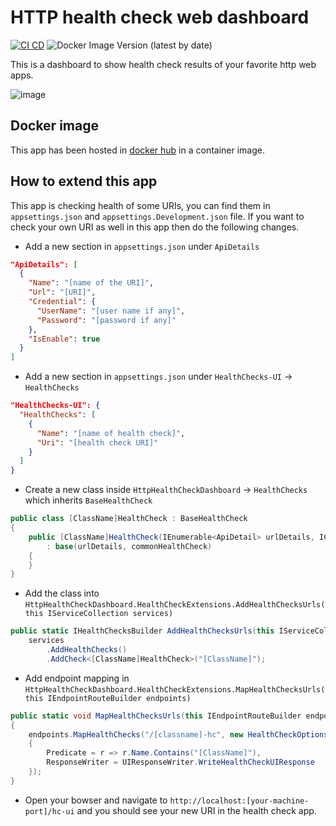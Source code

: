 # HTTP health check web dashboard

[![CI CD](https://github.com/Arnab-Developer/HttpHealthCheckDashboard/actions/workflows/ci-cd.yml/badge.svg)](https://github.com/Arnab-Developer/HttpHealthCheckDashboard/actions/workflows/ci-cd.yml)
![Docker Image Version (latest by date)](https://img.shields.io/docker/v/45862391/httphealthcheckdashboard?label=docker)

This is a dashboard to show health check results of your favorite http web apps.

![image](https://user-images.githubusercontent.com/3396447/117486658-8747af80-af87-11eb-883f-da6f8a4532cf.png)

## Docker image

This app has been hosted in 
[docker hub](https://hub.docker.com/r/45862391/httphealthcheckdashboard) in a 
container image.

## How to extend this app

This app is checking health of some URIs, you can find them in `appsettings.json`
and `appsettings.Development.json` file. If you want to check your own URI as well
in this app then do the following changes.

- Add a new section in `appsettings.json` under `ApiDetails`

```json
"ApiDetails": [
  {
    "Name": "[name of the URI]",
    "Url": "[URI]",
    "Credential": {
      "UserName": "[user name if any]",
      "Password": "[password if any]"
    },
    "IsEnable": true
  }
]
```

- Add a new section in `appsettings.json` under `HealthChecks-UI` -> `HealthChecks`

```json
"HealthChecks-UI": {
  "HealthChecks": [
    {
      "Name": "[name of health check]",
      "Uri": "[health check URI]"
    }
  ]
}
```

- Create a new class inside `HttpHealthCheckDashboard` -> `HealthChecks` which
inherits `BaseHealthCheck`

```csharp
public class [ClassName]HealthCheck : BaseHealthCheck
{
    public [ClassName]HealthCheck(IEnumerable<ApiDetail> urlDetails, ICommonHealthCheck commonHealthCheck)
        : base(urlDetails, commonHealthCheck)
    {
    }
}
```

- Add the class into `HttpHealthCheckDashboard.HealthCheckExtensions.AddHealthChecksUrls(this IServiceCollection services)`

```csharp
public static IHealthChecksBuilder AddHealthChecksUrls(this IServiceCollection services) =>
    services
        .AddHealthChecks()
        .AddCheck<[ClassName]HealthCheck>("[ClassName]");
```

- Add endpoint mapping in `HttpHealthCheckDashboard.HealthCheckExtensions.MapHealthChecksUrls(this IEndpointRouteBuilder endpoints)`

```csharp
public static void MapHealthChecksUrls(this IEndpointRouteBuilder endpoints)
{
    endpoints.MapHealthChecks("/[classname]-hc", new HealthCheckOptions()
    {
        Predicate = r => r.Name.Contains("[ClassName]"),
        ResponseWriter = UIResponseWriter.WriteHealthCheckUIResponse
    });
}
```

- Open your bowser and navigate to `http://localhost:[your-machine-port]/hc-ui` and you 
should see your new URI in the health check app.
